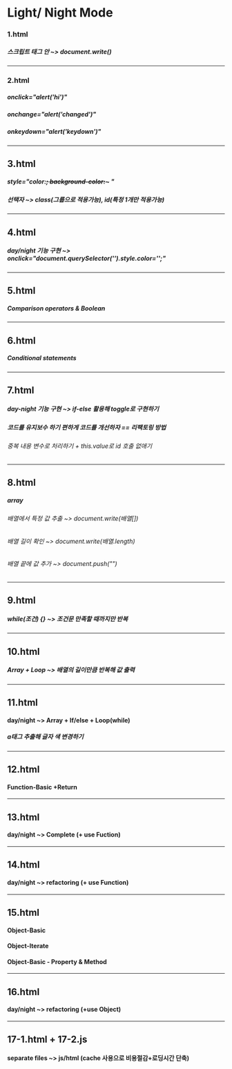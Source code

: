 # Light/ Night Mode

### 1.html

##### 스크립트 태그 안 ~> document.write()

---

### 2.html

##### onclick="alert('hi')"

##### onchange="alert('changed')"

##### onkeydown="alert('keydown')"

---

## 3.html

##### style="color:~~; background-color:~~~ "

##### 선택자 ~> class(그룹으로 적용가능), id(특정 1개만 적용가능)

---

## 4.html

##### day/night 기능 구현 ~> onclick="document.querySelector('').style.color='';"

---

## 5.html

##### Comparison operators & Boolean

---

## 6.html

##### Conditional statements

---

## 7.html

##### day-night 기능 구현 ~> if-else 활용해 toggle로 구현하기

##### 코드를 유지보수 하기 편하게 코드를 개선하자 == 리팩토링 방법

###### 중복 내용 변수로 처리하기 + this.value로 id 호출 없애기

---

## 8.html

##### array

###### 배열에서 특정 값 추출 ~> document.write(배열[])

###### 배열 길이 확인 ~> document.write(배열.length)

###### 배열 끝에 값 추가 ~> document.push("")

---

## 9.html

##### while(조건) {} ~> 조건문 만족할 때까지만 반복

---

## 10.html

##### Array + Loop ~> 배열의 길이만큼 반복해 값 출력

---

## 11.html

#### day/night ~> Array + If/else + Loop(while)

##### a태그 추출해 글자 색 변경하기

---

## 12.html

#### Function-Basic +Return

---

## 13.html

#### day/night ~> Complete (+ use Fuction)

---

## 14.html

#### day/night ~> refactoring (+ use Function)

---

## 15.html

#### Object-Basic

#### Object-Iterate

#### Object-Basic - Property & Method

---

## 16.html

#### day/night ~> refactoring (+use Object)

---

## 17-1.html + 17-2.js

#### separate files ~> js/html (cache 사용으로 비용절감+로딩시간 단축)
